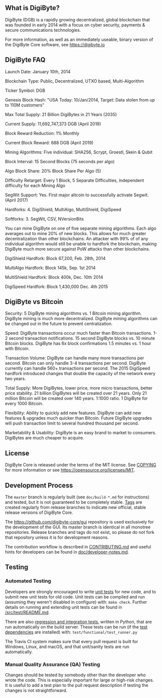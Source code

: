 What is DigiByte?
----------------

DigiByte (DGB) is a rapidly growing decentralized, global blockchain that was founded in early 2014 with a focus on cyber security, payments & secure communications technologies.

For more information, as well as an immediately useable, binary version of the DigiByte Core software, see https://digibyte.io

DigiByte FAQ
-------------
Launch Date: January 10th, 2014

Blockchain Type: Public, Decentralized, UTXO based, Multi-Algorithm

Ticker Symbol: DGB

Genesis Block Hash: "USA Today: 10/Jan/2014, Target: Data stolen from up to 110M customers"

Max Total Supply: 21 Billion DigiBytes in 21 Years (2035)

Current Supply: 11,692,747,373 DGB (April 2019)

Block Reward Reduction: 1% Monthly

Current Block Reward: 688 DGB (April 2019)

Mining Algorithms: Five individual: SHA256, Scrypt, Groestl, Skein & Qubit

Block Interval: 15 Second Blocks (75 seconds per algo)

Algo Block Share: 20% Block Share Per Algo (5)

Difficulty Retarget: Every 1 Block, 5 Separate Difficulties, independent difficulty for each Mining Algo

SegWit Support: Yes. First major altcoin to successfully activate Segwit. (April 2017)

Hardforks: 4. DigiShield, MultiAlgo, MultiShield, DigiSpeed

Softforks: 3. SegWit, CSV, NVersionBits

You can mine DigiByte on one of five separate mining algorithms. Each algo averages out to mine 20% of new blocks. This allows for much greater decentralization than other blockchains. An attacker with 99% of of any individual algorithm would still be unable to hardfork the blockchain, making DigiByte much more secure against PoW attacks than other blockchains.

DigiShield Hardfork: Block 67,200, Feb. 28th, 2014

MultiAlgo Hardfork: Block 145k, Sep. 1st 2014

MultiShield Hardfork: Block 400k, Dec. 10th 2014

DigiSpeed Hardfork: Block 1,430,000 Dec. 4th 2015

DigiByte vs Bitcoin
-------------------

Security: 5 DigiByte mining algorithms vs. 1 Bitcoin mining algorithm.
DigiByte mining is much more decentralized.
DigiByte mining algorithms can be changed out in the future to prevent centralization.

Speed: DigiByte transactions occur much faster than Bitcoin transactions.
1-2 second transaction notifications.
15 second DigiByte blocks vs. 10 minute Bitcoin blocks.
DigiByte has 6x block confirmations 1.5 minutes vs. 1 hour with Bitcoin.

Transaction Volume: DigiByte can handle many more transactions per second.
Bitcoin can only handle 3-4 transactions per second.
DigiByte currently can handle 560+ transactions per second.
The 2015 DigiSpeed hardfork introduced changes that double the capacity of the network every two years.

Total Supply: More DigiBytes, lower price, more micro transactions, better price stability.
21 billion DigiBytes will be created over 21 years.
Only 21 million Bitcoin will be created over 140 years.
1:1000 ratio. 1 DigiByte for every 1000 Bitcoin.

Flexibility: Ability to quickly add new features.
DigiByte can add new features & upgrades much quicker than Bitcoin.
Future DigiByte upgrades will push transaction limit to several hundred thousand per second.

Marketability & Usability: DigiByte is an easy brand to market to consumers.
DigiBytes are much cheaper to acquire.

License
-------

DigiByte Core is released under the terms of the MIT license. See [COPYING](COPYING) for more
information or see https://opensource.org/licenses/MIT.

Development Process
-------------------

The `master` branch is regularly built (see `doc/build-*.md` for instructions) and tested, but it is not guaranteed to be
completely stable. [Tags](https://github.com/digibyte/digibyte/tags) are created
regularly from release branches to indicate new official, stable release versions of DigiByte Core.

The https://github.com/digibyte-core/gui repository is used exclusively for the
development of the GUI. Its master branch is identical in all monotree
repositories. Release branches and tags do not exist, so please do not fork
that repository unless it is for development reasons.

The contribution workflow is described in [CONTRIBUTING.md](CONTRIBUTING.md)
and useful hints for developers can be found in [doc/developer-notes.md](doc/developer-notes.md).

Testing
-------

### Automated Testing

Developers are strongly encouraged to write [unit tests](src/test/README.md) for new code, and to
submit new unit tests for old code. Unit tests can be compiled and run
(assuming they weren't disabled in configure) with: `make check`. Further details on running
and extending unit tests can be found in [/src/test/README.md](/src/test/README.md).

There are also [regression and integration tests](/test), written
in Python, that are run automatically on the build server.
These tests can be run (if the [test dependencies](/test) are installed) with: `test/functional/test_runner.py`

The Travis CI system makes sure that every pull request is built for Windows, Linux, and macOS, and that unit/sanity tests are run automatically.

### Manual Quality Assurance (QA) Testing

Changes should be tested by somebody other than the developer who wrote the
code. This is especially important for large or high-risk changes. It is useful
to add a test plan to the pull request description if testing the changes is
not straightforward.

